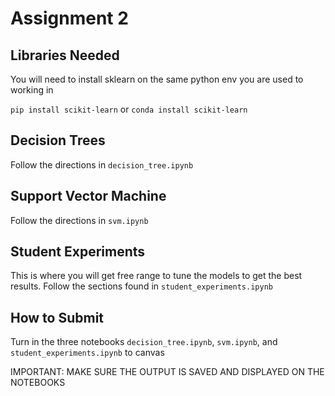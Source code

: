 # Assignment 2

## Libraries Needed

You will need to install sklearn on the same python env you are used to working in

`pip install scikit-learn` or `conda install scikit-learn`

## Decision Trees

Follow the directions in `decision_tree.ipynb`

## Support Vector Machine

Follow the directions in `svm.ipynb`

## Student Experiments

This is where you will get free range to tune the models to get the best results. Follow the sections found in `student_experiments.ipynb`

## How to Submit

Turn in the three notebooks `decision_tree.ipynb`, `svm.ipynb`, and `student_experiments.ipynb` to canvas

IMPORTANT: MAKE SURE THE OUTPUT IS SAVED AND DISPLAYED ON THE NOTEBOOKS
